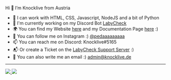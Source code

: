 Hi 👋 I’m Knocklive from Austria
- 🦥 I can work with HTML, CSS, Javascript, NodeJS and a bit of Python
- 🤖 I'm currently working on my Discord Bot [LabyCheck](https://github.com/Knocklive/labycheck)
- 🌍 You can find my Website [here](https://knocklive.de) and my Documentation Page [here](https://docs.knocklive.de) :)
- 💙 You can follow me on Instagram :) [@pedaaaaaaaaa](https://instagram.com/pedaaaaaaaaa)
- 📫 You can reach me on Discord: Knocklive#5165
- 📬 Or create a Ticket on the [LabyCheck Support Server](https://dc.labycheck.de) :)
- 🎈 You can also write me an email :) admin@knocklive.de
---
<a href="https://knocklive.de">
<img src="https://github-readme-stats.vercel.app/api?username=knocklive&show_icons=true&theme=dark" />
<img src="https://github-readme-stats.vercel.app/api/top-langs/?username=knocklive&layout=compact&theme=dark" />
  </a>
